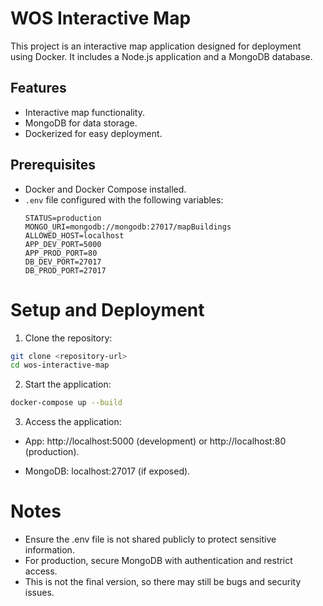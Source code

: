 # WOS Interactive Map

This project is an interactive map application designed for deployment using Docker. It includes a Node.js application and a MongoDB database.

## Features
- Interactive map functionality.
- MongoDB for data storage.
- Dockerized for easy deployment.

## Prerequisites
- Docker and Docker Compose installed.
- `.env` file configured with the following variables:
  ```properties
  STATUS=production
  MONGO_URI=mongodb://mongodb:27017/mapBuildings
  ALLOWED_HOST=localhost
  APP_DEV_PORT=5000
  APP_PROD_PORT=80
  DB_DEV_PORT=27017
  DB_PROD_PORT=27017

# Setup and Deployment

1. Clone the repository:
```bash
git clone <repository-url>
cd wos-interactive-map
```

2. Start the application:
```bash
docker-compose up --build
```


3. Access the application:

- App: http://localhost:5000 (development) or http://localhost:80 (production).

- MongoDB: localhost:27017 (if exposed).

# Notes
- Ensure the .env file is not shared publicly to protect sensitive information.
- For production, secure MongoDB with authentication and restrict access.
- This is not the final version, so there may still be bugs and security issues.
